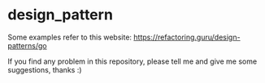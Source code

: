 # design_pattern

Some examples refer to this website: https://refactoring.guru/design-patterns/go

If you find any problem in this repository, please tell me and give me some suggestions, thanks :)
